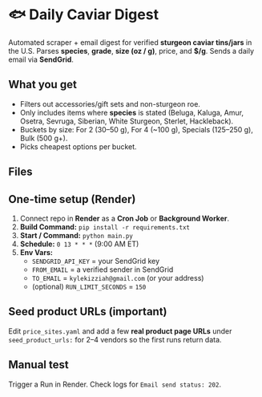 # 🐟 Daily Caviar Digest

Automated scraper + email digest for verified **sturgeon caviar tins/jars** in the U.S.
Parses **species**, **grade**, **size (oz / g)**, price, and **$/g**. Sends a daily email via **SendGrid**.

## What you get
- Filters out accessories/gift sets and non-sturgeon roe.
- Only includes items where **species** is stated (Beluga, Kaluga, Amur, Osetra, Sevruga, Siberian, White Sturgeon, Sterlet, Hackleback).
- Buckets by size: For 2 (30–50 g), For 4 (~100 g), Specials (125–250 g), Bulk (500 g+).
- Picks cheapest options per bucket.

## Files

## One-time setup (Render)
1. Connect repo in **Render** as a **Cron Job** or **Background Worker**.
2. **Build Command:** `pip install -r requirements.txt`
3. **Start / Command:** `python main.py`
4. **Schedule:** `0 13 * * *` (9:00 AM ET)
5. **Env Vars:**
   - `SENDGRID_API_KEY` = your SendGrid key
   - `FROM_EMAIL` = a verified sender in SendGrid
   - `TO_EMAIL` = `kylekizziah@gmail.com` (or your address)
   - (optional) `RUN_LIMIT_SECONDS` = `150`

## Seed product URLs (important)
Edit `price_sites.yaml` and add a few **real product page URLs** under `seed_product_urls:` for 2–4 vendors so the first runs return data.

## Manual test
Trigger a Run in Render. Check logs for `Email send status: 202`.
